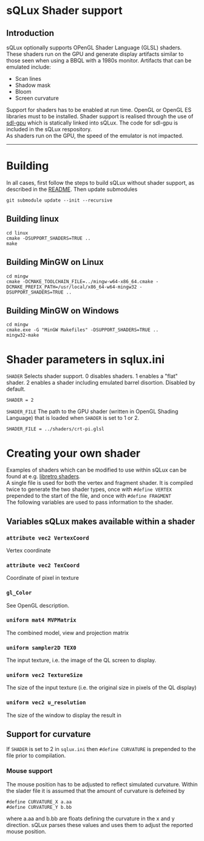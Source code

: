 # sQLux Shader support

## Introduction
sQLux optionally supports OPenGL Shader Language (GLSL) shaders. These shaders run on the GPU and generate display artifacts similar to those seen when using a BBQL with a 1980s monitor. Artifacts that can be emulated include:
+ Scan lines
+ Shadow mask
+ Bloom
+ Screen curvature

Support for shaders has to be enabled at run time. OpenGL or OpenGL ES libraries must to be installed. Shader support is realised through the use of [sdl-gpu](https://github.com/grimfang4/sdl-gpu) which is statically linked into sQLux. The code for sdl-gpu is included in the sQLux respository.  
As shaders run on the GPU, the speed of the emulator is not impacted.

---
# Building
In all cases, first follow the steps to build sQLux without shader support, as described in the [README](../README.md). Then update submodules

```
git submodule update --init --recursive
```

## Building linux
```
cd linux  
cmake -DSUPPORT_SHADERS=TRUE ..
make
```  
## Building MinGW on Linux
```
cd mingw
cmake -DCMAKE_TOOLCHAIN_FILE=../mingw-w64-x86_64.cmake -DCMAKE_PREFIX_PATH=/usr/local/x86_64-w64-mingw32 -DSUPPORT_SHADERS=TRUE ..
```
## Building MinGW on Windows
```
cd mingw
cmake.exe -G "MinGW Makefiles" -DSUPPORT_SHADERS=TRUE ..
mingw32-make
```
# Shader parameters in sqlux.ini
`SHADER`  Selects shader support. 0 disables shaders. 1 enables a "flat" shader. 2 enables a shader including emulated barrel disortion. Disabled by default.  


```
SHADER = 2
```

`SHADER_FILE`
The path to the GPU shader (written in OpenGL Shading Language) that is loaded when `SHADER` is set to 1 or 2.

```
SHADER_FILE = ../shaders/crt-pi.glsl
```
# Creating your own shader
Examples of shaders which can be modified to use within sQLux can be found at e.g. [libretro shaders](https://github.com/libretro/glsl-shaders/tree/master/crt/shaders).  
A single file is used for both the vertex and fragment shader. It is compiled twice to generate the two shader types, once with `#define VERTEX` prepended to the start of the file, and once with `#define FRAGMENT`  
The following variables are used to pass information to the shader. 
## Variables sQLux makes available within a shader
### `attribute vec2 VertexCoord`  
Vertex coordinate
### `attribute vec2 TexCoord`
Coordinate of pixel in texture
### `gl_Color`
See OpenGL description.
### `uniform mat4 MVPMatrix`
The combined model, view and projection matrix
### `uniform sampler2D TEX0`
The input texture, i.e. the image of the QL screen to display.
### `uniform vec2 TextureSize`
The size of the input texture (i.e. the original size in pixels of the QL display)
### `uniform vec2 u_resolution`
The size of the window to display the result in 

## Support for curvature
If `SHADER` is set to 2 in `sqlux.ini` then `#define CURVATURE` is prepended to the file prior to compilation.
### Mouse support
The mouse position has to be adjusted to reflect simulated curvature. Within the slader file it is assumed that the amount of curvature is defeined by   
```
#define CURVATURE_X a.aa  
#define CURVATURE_Y b.bb  
```
where a.aa and b.bb are floats defining the curvature in the x and y direction. sQLux parses these values and uses them to adjust the reported mouse position.
